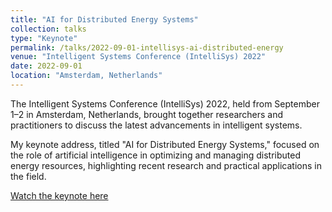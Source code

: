 ```yaml
---
title: "AI for Distributed Energy Systems"
collection: talks
type: "Keynote"
permalink: /talks/2022-09-01-intellisys-ai-distributed-energy
venue: "Intelligent Systems Conference (IntelliSys) 2022"
date: 2022-09-01
location: "Amsterdam, Netherlands"
---
```

The Intelligent Systems Conference (IntelliSys) 2022, held from September 1–2 in Amsterdam, Netherlands, brought together researchers and practitioners to discuss the latest advancements in intelligent systems. 

My keynote address, titled "AI for Distributed Energy Systems," focused on the role of artificial intelligence in optimizing and managing distributed energy resources, highlighting recent research and practical applications in the field.

[Watch the keynote here](https://www.youtube.com/watch?v=80x3ebPWiLA)